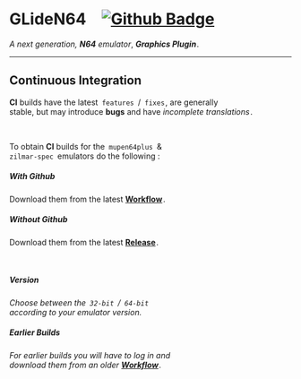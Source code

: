 
# GLideN64 [![Github Badge]][Workflow]

*A next generation,* ***N64*** *emulator*, ***Graphics Plugin*** *.*

---

## Continuous Integration

**CI** builds have the latest `features` / `fixes` , are generally <br>
stable, but may introduce **bugs** and have *incomplete translations* .

<br>

To obtain **CI** builds for the `mupen64plus` & <br>
`zilmar-spec` emulators do the following :

##### With Github

Download them from the latest **[Workflow]** .

##### Without Github

Download them from the latest **[Release]** .

<br>

##### Version

*Choose between the `32-bit` / `64-bit`* <br>
*according to your emulator version.*

##### Earlier Builds

*For earlier builds you will have to log in and <br>
download them from an older* ***[Workflow]*** *.*


<!----------------------------------------------------------------------------->

[Wiki]: https://github.com/gonetz/GLideN64/wiki

[Release]: https://github.com/gonetz/GLideN64/releases/tag/github-actions
[Workflow]: https://github.com/gonetz/GLideN64/actions?query=branch%3Amaster

[Github Badge]: https://github.com/gonetz/GLideN64/actions/workflows/build.yml/badge.svg?branch=master
